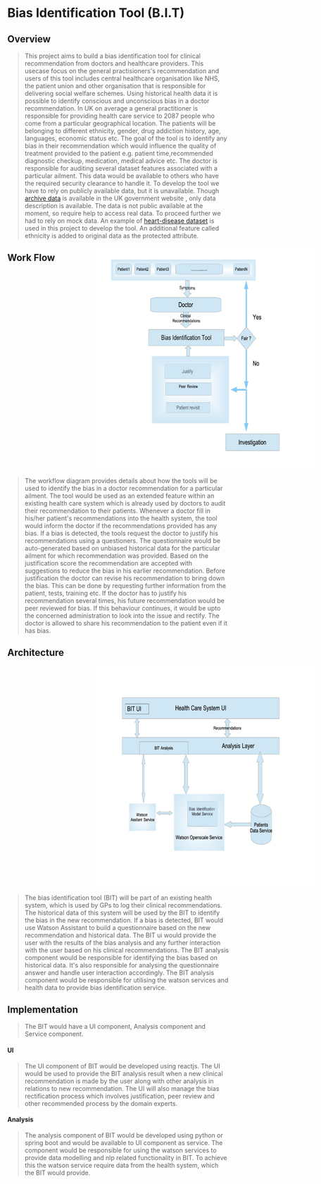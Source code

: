 # Bias Identification Tool (B.I.T)
## Overview 
>This project aims to build a bias identification tool for clinical recommendation from doctors and healthcare providers. This usecase focus on the general practisioners's recommendation and users of this tool includes central healthcare organisation like NHS, the patient union and other organisation that is responsible for delivering social welfare schemes. Using historical health data it is possible to identify conscious and unconscious bias in a doctor recommendation. In UK on average a general practitioner is responsible for providing health care service to 2087 people who come from a particular geographical location. The patients will be belonging to different ethnicity, gender, drug addiction history, age, languages, economic status etc. The goal of the tool is to identify any bias in their recommendation which would influence the quality of treatment provided to the patient e.g. patient time,recommended diagnostic checkup, medication, medical advice etc.  The doctor is responsible for auditing several dataset features associated with a particular ailment. This data would be available to others who have the required security clearance to handle it. To develop the tool we have to rely on publicly available data, but it is unavailable. Though [archive data](http://webarchive.nationalarchives.gov.uk) is available in the UK government website , only data description is available. The data is not public available at the moment, so require help to access real data. To proceed further we had to rely on mock data. An example of [heart-disease dataset](https://www.kaggle.com/johnsmith88/heart-disease-dataset) is used in this project to develop the tool. An additional feature called ethnicity is added to original data as the protected attribute.

## Work Flow
<img src="documents/images/call_for_code_flowchart_2020.jpg" width="500" height="500" style="width:500px;height:500px;margin-left:200px;margin-top:-50px"/>

>The workflow diagram provides details about how the tools will be used to identify the bias in a doctor recommendation for a particular ailment. The tool would be used as an extended feature within an existing health care system which is already used by doctors to audit their recommendation to their patients. Whenever a doctor fill in his/her patient's recommendations into the health system, the tool would inform the doctor if the recommendations provided has any bias. If a bias is detected, the tools request the doctor to justify his recommendations using a questioners. The questionnaire would be auto-generated based on unbiased historical data for the particular ailment for which recommendation was provided. Based on the justification score the recommendation are accepted with suggestions to reduce the bias in his earlier recommendation. Before justification the doctor can revise his recommendation to bring down the bias. This can be done by requesting further information from the patient, tests, training etc. If the doctor has to justify his recommendation several times, his future recommendation would be peer reviewed for bias. If this behaviour continues, it would be upto the concerned administration to look into the issue and rectify. The doctor is allowed to share his recommendation to the patient even if it has bias.

## Architecture 
<img src="documents/images/call_for_code_architecture_2020.jpg" 
style="width:500px;height:500px;margin-left:200px;margin-right:auto"/>

>The bias identification tool (BIT) will be part of an existing health system, which is used by GPs to log their clinical recommendations. The historical data of this system will be used by the BIT to identify the bias in the new recommendation. If a bias is detected, BIT would use Watson Assistant to build a questionnaire based on the new recommendation and historical data. The BIT ui would provide the user with the results of the bias analysis and any further interaction with the user based on his clinical recommendations. The BIT analysis component would be responsible for identifying the bias based on historical data. It's also responsible for analysing the questionnaire answer and handle user interaction accordingly. The BIT analysis component would be responsible for utilising the watson services and health data to provide bias identification service.

## Implementation

>The BIT would have a UI component, Analysis component and Service component. 

<h4>UI</h4>

>The UI component of BIT would be developed using reactjs. The UI would be used to provide the BIT analysis result when a new clinical recommendation is made by the user along with other analysis in relations to new recommendation. The UI will also manage the bias rectification process which involves justification, peer review and other recommended process by the domain experts.

<h4>Analysis</h4>

>The analysis component of BIT would be developed using python or spring boot and would be available to UI component as service. The component would be responsible for using the watson services to provide data modelling and nlp related functionality in BIT. To achieve this the watson service require data from the health system, which the BIT would provide.

